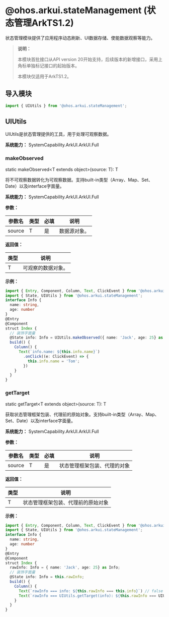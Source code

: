 # @ohos.arkui.stateManagement (状态管理ArkTS1.2)

状态管理模块提供了应用程序动态刷新、UI数据存储、使能数据观察等能力。

>**说明：**
>
>本模块首批接口从API version 20开始支持，后续版本的新增接口，采用上角标单独标记接口的起始版本。
>
>本模块仅适用于ArkTS1.2。

## 导入模块

```ts
import { UIUtils } from '@ohos.arkui.stateManagement';
```

## UIUtils

UIUtils是状态管理提供的工具，用于处理可观察数据。

**系统能力：** SystemCapability.ArkUI.ArkUI.Full

### makeObserved

static makeObserved\<T extends object\>(source: T): T

将不可观察数据转化为可观察数据。支持built-in类型（Array、Map、Set、Date）以及interface字面量。

**系统能力：** SystemCapability.ArkUI.ArkUI.Full

**参数：**

| 参数名 | 类型 | 必填 | 说明         |
| ------ | ---- | ---- | ------------ |
| source | T    | 是   | 数据源对象。 |

**返回值：**

| 类型 | 说明               |
| ---- | ------------------ |
| T    | 可观察的数据对象。 |

**示例：**

```ts
import { Entry, Component, Column, Text, ClickEvent } from '@ohos.arkui.component';
import { State, UIUtils } from '@ohos.arkui.stateManagement';
interface Info {
  name: string,
  age: number
}
@Entry
@Component
struct Index {
  // 装饰字面量
  @State info: Info = UIUtils.makeObserved({ name: 'Jack', age: 25} as Info) as Info;
  build() {
    Column() {
      Text(`info.name: ${this.info.name}`)
        .onClick((e: ClickEvent) => {
          this.info.name = 'Tom';
        })
    }
  }
}
```

### getTarget

static getTarget\<T extends object\>(source: T): T

获取状态管理框架包装、代理前的原始对象。支持built-in类型（Array、Map、Set、Date）以及interface字面量。

**系统能力：** SystemCapability.ArkUI.ArkUI.Full

**参数：**

| 参数名 | 类型 | 必填 | 说明                         |
| ------ | ---- | ---- | ---------------------------- |
| source | T    | 是   | 状态管理框架包装、代理的对象 |

**返回值：**

| 类型 | 说明                               |
| ---- | ---------------------------------- |
| T    | 状态管理框架包装、代理前的原始对象 |

**示例：**

```ts
import { Entry, Component, Column, Text, ClickEvent } from '@ohos.arkui.component';
import { State, UIUtils } from '@ohos.arkui.stateManagement';
interface Info {
  name: string,
  age: number
}
@Entry
@Component
struct Index {
  rawInfo: Info = { name: 'Jack', age: 25} as Info;
  // 装饰字面量
  @State info: Info = this.rawInfo;
  build() {
    Column() {
      Text(`rawInfo === info: ${this.rawInfo === this.info}`) // false
      Text(`rawInfo === UIUtils.getTarget(info): ${this.rawInfo === UIUtils.getTarget(this.info)}`) // true
    }
  }
}
```

